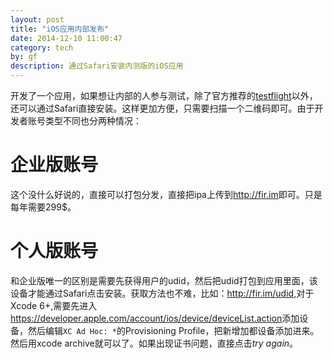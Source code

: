 ```yaml
---
layout: post
title: "iOS应用内部发布"
date: 2014-12-10 11:00:47
category: tech
by: gf
description: 通过Safari安装内测版的iOS应用
---
```

开发了一个应用，如果想让内部的人参与测试，除了官方推荐的[testflight](https://developer.apple.com/app-store/testflight/)以外，还可以通过Safari直接安装。这样更加方便，只需要扫描一个二维码即可。由于开发者账号类型不同也分两种情况：

# 企业版账号
这个没什么好说的，直接可以打包分发，直接把ipa上传到<http://fir.im>即可。只是每年需要299$。

# 个人版账号
和企业版唯一的区别是需要先获得用户的udid，然后把udid打包到应用里面，该设备才能通过Safari点击安装。获取方法也不难，比如：<http://fir.im/udid>,对于Xcode 6+,需要先进入<https://developer.apple.com/account/ios/device/deviceList.action>添加设备，然后编辑`XC Ad Hoc: *`的Provisioning Profile，把新增加都设备添加进来。然后用xcode archive就可以了。如果出现证书问题，直接点击*try again*。
